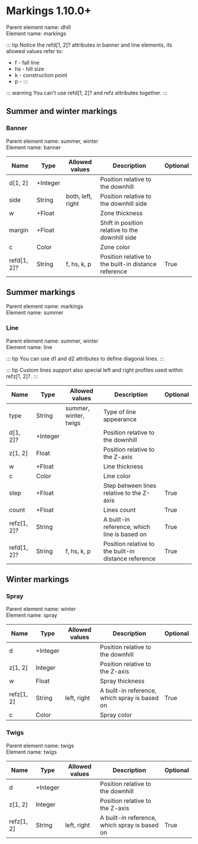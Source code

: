 # Markings <version-badge>1.10.0+</version-badge>

Parent element name: dhill\
Element name: markings


::: tip
Notice the refd[1, 2]? attributes in banner and line elements, its allowed values refer to:
* f - fall line
* hs - hill size
* k - construction point
* p - 
:::

::: warning
You can't use refd[1, 2]? and refz attributes together.
:::

## Summer and winter markings

### Banner

Parent element name: summer, winter\
Element name: banner


| Name        | Type     | Allowed values    | Description                                          | Optional |
| ----------- | -------- | ----------------- | ---------------------------------------------------- | -------- |
| d[1, 2]     | +Integer |                   | Position relative to the downhill                    |          |
| side        | String   | both, left, right | Position relative to the downhill side               |          |
| w           | +Float   |                   | Zone thickness                                       |          |
| margin      | +Float   |                   | Shift in position relative to the downhill side      |          |
| c           | Color    |                   | Zone color                                           |          |
| refd[1, 2]? | String   | f, hs, k, p       | Position relative to the built-in distance reference | True     |


## Summer markings

Parent element name: markings\
Element name: summer

### Line

Parent element name: summer, winter\
Element name: line

::: tip
You can use d1 and d2 attributes to define diagonal lines.
:::

::: tip
Custom lines support also special left and right profiles used within refz[1, 2]?.
:::

| Name        | Type     | Allowed values        | Description                                          | Optional |
| ----------- | -------- | --------------------- | ---------------------------------------------------- | -------- |
| type        | String   | summer, winter, twigs | Type of line appearance                              |          |
| d[1, 2]?    | +Integer |                       | Position relative to the downhill                    |          |
| z[1, 2]     | Float    |                       | Position relative to the Z-axis                      |          |
| w           | +Float   |                       | Line thickness                                       |          |
| c           | Color    |                       | Line color                                           |          |
| step        | +Float   |                       | Step between lines relative to the Z-axis            | True     |
| count       | +Float   |                       | Lines count                                          | True     |
| refz[1, 2]? | String   |                       | A built-in reference, which line is based on         | True     |
| refd[1, 2]? | String   | f, hs, k, p           | Position relative to the built-in distance reference | True     |

## Winter markings

### Spray

Parent element name: winter\
Element name: spray

| Name       | Type     | Allowed values | Description                                   | Optional |
| ---------- | -------- | -------------- | --------------------------------------------- | -------- |
| d          | +Integer |                | Position relative to the downhill             |          |
| z[1, 2]    | Integer  |                | Position relative to the Z-axis               |          |
| w          | Float    |                | Spray thickness                               |          |
| refz[1, 2] | String   | left, right    | A built-in reference, which spray is based on | True     |
| c          | Color    |                | Spray color                                   |          |

### Twigs

Parent element name: twigs\
Element name: twigs

| Name       | Type     | Allowed values | Description                                   | Optional |
| ---------- | -------- | -------------- | --------------------------------------------- | -------- |
| d          | +Integer |                | Position relative to the downhill             |          |
| z[1, 2]    | Integer  |                | Position relative to the Z-axis               |          |
| refz[1, 2] | String   | left, right    | A built-in reference, which spray is based on | True     |

<script setup>
import VersionBadge from "./components/version-badge.vue"
</script>